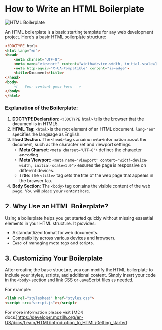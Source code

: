# How to Write an HTML Boilerplate
![HTML Boilerplate](https://media.istockphoto.com/id/183381310/photo/html-code.jpg?s=2048x2048&w=is&k=20&c=jFq0b0FXjnUVTlHwpHRVf5K-2JY1eph1aNfXWsA3URE=)

An HTML boilerplate is a basic starting template for any web development project. Here's a basic HTML boilerplate structure:

```html
<!DOCTYPE html>
<html lang="en">
<head>
    <meta charset="UTF-8">
    <meta name="viewport" content="width=device-width, initial-scale=1.0">
    <meta http-equiv="X-UA-Compatible" content="ie=edge">
    <title>Document</title>
</head>
<body>
    <!-- Your content goes here -->
</body>
</html>
```

### Explanation of the Boilerplate:

1. **DOCTYPE Declaration**: `<!DOCTYPE html>` tells the browser that the document is in HTML5.
2. **HTML Tag**: `<html>` is the root element of an HTML document. `lang="en"` specifies the language as English.
3. **Head Section**: The `<head>` tag contains meta-information about the document, such as the character set and viewport settings.
    - **Meta Charset**: `<meta charset="UTF-8">` defines the character encoding.
    - **Meta Viewport**: `<meta name="viewport" content="width=device-width, initial-scale=1.0">` ensures the page is responsive on different devices.
    - **Title**: The `<title>` tag sets the title of the web page that appears in the browser tab.
4. **Body Section**: The `<body>` tag contains the visible content of the web page. You will place your content here.

## 2. Why Use an HTML Boilerplate?

Using a boilerplate helps you get started quickly without missing essential elements in your HTML structure. It provides:
- A standardized format for web documents.
- Compatibility across various devices and browsers.
- Ease of managing meta tags and scripts.

## 3. Customizing Your Boilerplate

After creating the basic structure, you can modify the HTML boilerplate to include your styles, scripts, and additional content. Simply insert your code in the `<body>` section and link CSS or JavaScript files as needed.

For example:
```html
<link rel="stylesheet" href="styles.css">
<script src="script.js"></script>
```
For more information please visit [MDN docs.]https://developer.mozilla.org/en-US/docs/Learn/HTML/Introduction_to_HTML/Getting_started

